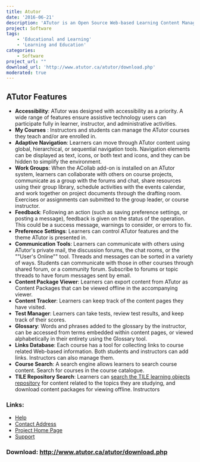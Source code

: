 ```yaml
---
title: Atutor
date: '2016-06-21'
description: 'ATutor is an Open Source Web-based Learning Content Management System (LCMS) designed with accessibility and adaptability in mind.'
project: Software
tags:
    - 'Educational and Learning'
    - 'Learning and Education'
categories:
    - Software
project_url: ""
download_url: 'http://www.atutor.ca/atutor/download.php'
moderated: true
---
```

ATutor Features
---------------

- **Accessibility**: ATutor was designed with accessibility as a priority. A wide range of features ensure assistive technology users can participate fully in learner, instructor, and administrative activities.
- **My Courses** : Instructors and students can manage the ATutor courses they teach and/or are enrolled in.
- **Adaptive Navigation**: Learners can move through ATutor content using global, hierarchical, or sequential navigation tools. Navigation elements can be displayed as text, icons, or both text and icons, and they can be hidden to simplify the environment.
- **Work Groups**: When the ACollab add-on is installed on an ATutor system, learners can collaborate with others on course projects, communicate as a group with the forums and chat, share resources using their group library, schedule activities with the events calendar, and work together on project documents through the drafting room. Exercises or assignments can submitted to the group leader, or course instructor.
- **Feedback**: Following an action (such as saving preference settings, or posting a message), feedback is given on the status of the operation. This could be a success message, warnings to consider, or errors to fix.
- **Preference Settings**: Learners can control ATutor features and the theme ATutor is presented in.
- **Communication Tools**: Learners can communicate with others using ATutor's private mail, the discussion forums, the chat rooms, or the ""User's Online"" tool. Threads and messages can be sorted in a variety of ways. Students can communicate with those in other courses through shared forum, or a community forum. Subscribe to forums or topic threads to have forum messages sent by email.
- **Content Package Viewer**: Learners can export content from ATutor as Content Packages that can be viewed offline in the accompanying viewer.
- **Content Tracker**: Learners can keep track of the content pages they have visited.
- **Test Manager**: Learners can take tests, review test results, and keep track of their scores.
- **Glossary**: Words and phrases added to the glossary by the instructor, can be accessed from terms embedded within content pages, or viewed alphabetically in their entirety using the Glossary tool.
- **Links Database**: Each course has a tool for collecting links to course related Web-based information. Both students and instructors can add links. Instructors can also manage them.
- **Course Search**: A search engine allows learners to search course content. Search for courses in the course catalogue.
- **TILE Repository Search**: Learners can <a href="">search the TILE learning objects repository</a> for content related to the topics they are studying, and download content packages for viewing offline.
Instructors  

### Links:
- <a href="http://sourceforge.net/docman/?group_id=21294">Help</a>
- <a href="mailto:greggy@users.sourceforge.net">Contact Address</a>
- <a href="http://www.atutor.ca/index.php">Project Home Page</a>
- <a href="http://www.atutor.ca/forums/index.php">Support</a>

### Download: http://www.atutor.ca/atutor/download.php 